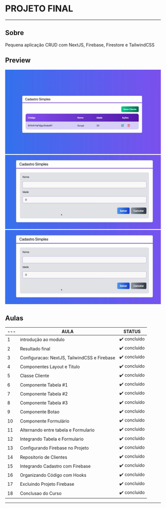 # PROJETO FINAL
---

## Sobre
<p>Pequena aplicação CRUD com NextJS, Firebase, Firestore e TailwindCSS </p>


## Preview
<img src="https://github.com/lucianakyoko/cursos-cod3r/blob/master/.github/intensivo-Next-React1.JPG" alt="print da tela" >
<img src="https://github.com/lucianakyoko/cursos-cod3r/blob/master/.github/intensivo-Next-React2.JPG" alt="print da tela" >
<img src="https://github.com/lucianakyoko/cursos-cod3r/blob/master/.github/intensivo-Next-React2.JPG" alt="print da tela" >


## Aulas

| --- | AULA | STATUS |
| --- | --- | --- |
| 1 | introdução ao modulo | :heavy_check_mark: concluido |
| 2 | Resultado final | :heavy_check_mark: concluido |
| 3 | Configuracao: NextJS, TailwindCSS e Firebase | :heavy_check_mark: concluido |
| 4 | Componentes Layout e Titulo | :heavy_check_mark: concluido |
| 5 | Classe Cliente | :heavy_check_mark: concluido |
| 6 | Componente Tabela #1 | :heavy_check_mark: concluido |
| 7 | Componente Tabela #2 | :heavy_check_mark: concluido |
| 8 | Componente Tabela #3 | :heavy_check_mark: concluido |
| 9 | Componente Botao | :heavy_check_mark: concluido |
| 10 | Componente Formulário | :heavy_check_mark: concluido |
| 11 | Alternando entre tabela e Formulario | :heavy_check_mark: concluido |
| 12 | Integrando Tabela e Formulario | :heavy_check_mark: concluido |
| 13 | Configurando Firebase no Projeto | :heavy_check_mark: concluido |
| 14 | Repositorio de Clientes | :heavy_check_mark: concluido |
| 15 | Integrando Cadastro com Firebase | :heavy_check_mark: concluido |
| 16 | Organizando Código com Hooks | :heavy_check_mark: concluido |
| 17 | Excluindo Projeto Firebase | :heavy_check_mark: concluido |
| 18 | Conclusao do Curso | :heavy_check_mark: concluido |

---
